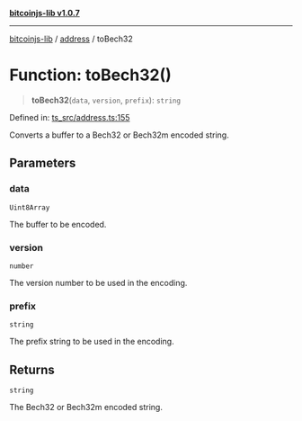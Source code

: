 [**bitcoinjs-lib v1.0.7**](../../../README.md)

***

[bitcoinjs-lib](../../../README.md) / [address](../README.md) / toBech32

# Function: toBech32()

> **toBech32**(`data`, `version`, `prefix`): `string`

Defined in: [ts\_src/address.ts:155](https://github.com/sCrypt-Inc/bitcoinjs-lib/blob/e3b2d1c4c35cd925f8b17063dc9eb0300cab46a2/ts_src/address.ts#L155)

Converts a buffer to a Bech32 or Bech32m encoded string.

## Parameters

### data

`Uint8Array`

The buffer to be encoded.

### version

`number`

The version number to be used in the encoding.

### prefix

`string`

The prefix string to be used in the encoding.

## Returns

`string`

The Bech32 or Bech32m encoded string.
